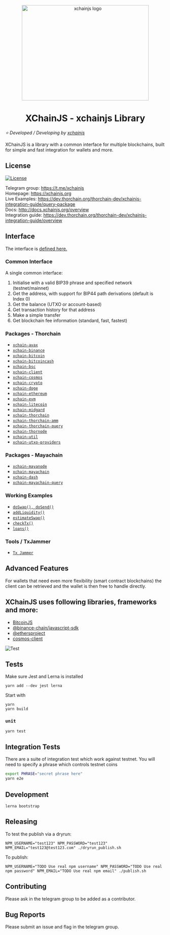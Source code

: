 <p align="center">
  <a href="https://xchainjs.org/" target="_blank" rel="noopener noreferrer"><img width="400" height="300" src="https://avatars.githubusercontent.com/u/73146062?s=200&v=4" alt="xchainjs logo"></a>
</p>
<h1 align="center">
    XChainJS - xchainjs Library 
</h1>

_:star: Developed / Developing by [xchainjs](https://xchainjs.org/)_

XChainJS is a library with a common interface for multiple blockchains, built for simple and fast integration for wallets and more.

## License

[![License](https://img.shields.io/badge/MIT-xchainjs-green)]()

Telegram group: https://t.me/xchainjs \
Homepage: https://xchainjs.org \
Live Examples: https://dev.thorchain.org/thorchain-dev/xchainjs-integration-guide/query-package \
Docs: http://docs.xchainjs.org/overview \
Integration guide: https://dev.thorchain.org/thorchain-dev/xchainjs-integration-guide/overview

## Interface

The interface is [defined here.](https://github.com/xchainjs/xchainjs-lib/blob/master/packages/xchain-client/README.md)

### Common Interface

A single common interface:

1. Initialise with a valid BIP39 phrase and specified network (testnet/mainnet)
2. Get the address, with support for BIP44 path derivations (default is Index 0)
3. Get the balance (UTXO or account-based)
4. Get transaction history for that address
5. Make a simple transfer
6. Get blockchain fee information (standard, fast, fastest)

### Packages - Thorchain

- [`xchain-avax`](https://github.com/xchainjs/xchainjs-lib/tree/master/packages/xchain-avax)
- [`xchain-binance`](https://github.com/xchainjs/xchainjs-lib/tree/master/packages/xchain-binance)
- [`xchain-bitcoin`](https://github.com/xchainjs/xchainjs-lib/tree/master/packages/xchain-bitcoin)
- [`xchain-bitcoincash`](https://github.com/xchainjs/xchainjs-lib/tree/master/packages/xchain-bitcoincash)
- [`xchain-bsc`](https://github.com/xchainjs/xchainjs-lib/tree/master/packages/xchain-bsc)
- [`xchain-client`](https://github.com/xchainjs/xchainjs-lib/tree/master/packages/xchain-client)
- [`xchain-cosmos`](https://github.com/xchainjs/xchainjs-lib/tree/master/packages/xchain-cosmos)
- [`xchain-crypto`](https://github.com/xchainjs/xchainjs-lib/tree/master/packages/xchain-crypto)
- [`xchain-doge`](https://github.com/xchainjs/xchainjs-lib/tree/master/packages/xchain-doge)
- [`xchain-ethereum`](https://github.com/xchainjs/xchainjs-lib/tree/master/packages/xchain-ethereum)
- [`xchain-evm`](https://github.com/xchainjs/xchainjs-lib/tree/master/packages/xchain-evm)
- [`xchain-litecoin`](https://github.com/xchainjs/xchainjs-lib/tree/master/packages/xchain-litecoin)
- [`xchain-midgard`](https://github.com/xchainjs/xchainjs-lib/tree/master/packages/xchain-midgard)
- [`xchain-thorchain`](https://github.com/xchainjs/xchainjs-lib/tree/master/packages/xchain-thorchain)
- [`xchain-thorchain-amm`](https://github.com/xchainjs/xchainjs-lib/tree/master/packages/xchain-thorchain-amm)
- [`xchain-thorchain-query`](https://github.com/xchainjs/xchainjs-lib/tree/master/packages/xchain-thorchain-query)
- [`xchain-thornode`](https://github.com/xchainjs/xchainjs-lib/tree/master/packages/xchain-thornode)
- [`xchain-util`](https://github.com/xchainjs/xchainjs-lib/tree/master/packages/xchain-util)
- [`xchain-utxo-providers`](https://github.com/xchainjs/xchainjs-lib/tree/master/packages/xchain-utxo-providers)

### Packages - Mayachain

- [`xchain-mayanode`](https://github.com/xchainjs/xchainjs-lib/tree/master/packages/xchain-mayanode)
- [`xchain-mayachain`](https://github.com/xchainjs/xchainjs-lib/tree/master/packages/xchain-mayachain)
- [`xchain-dash`](https://github.com/xchainjs/xchainjs-lib/tree/master/packages/xchain-dash)
- [`xchain-mayachain-query`](https://github.com/xchainjs/xchainjs-lib/tree/master/packages/xchain-mayachain-query)

### Working Examples

- [`doSwap(), doSend()`](https://github.com/xchainjs/xchainjs-lib/tree/master/examples/do-swap)
- [`addLiquidity()`](https://github.com/xchainjs/xchainjs-lib/tree/master/examples/liquidity)
- [`estimateSwap()`](https://github.com/xchainjs/xchainjs-lib/tree/master/examples/estimate-swap)
- [`checkTx()`](https://github.com/xchainjs/xchainjs-lib/tree/master/examples/check-tx)
- [`loans()`](https://github.com/xchainjs/xchainjs-lib/tree/master/examples/loans)

### Tools / TxJammer

- [`Tx Jammer`](https://github.com/xchainjs/xchainjs-lib/tree/master/tools/txJammer)

## Advanced Features

For wallets that need even more flexibility (smart contract blockchains) the client can be retrieved and the wallet is then free to handle directly.

## XChainJS uses following libraries, frameworks and more:

- [BitcoinJS](https://github.com/bitcoinjs/bitcoinjs-lib)
- [@binance-chain/javascript-sdk](https://github.com/binance-chain/javascript-sdk)
- [@ethersproject](https://github.com/ethers-io/ethers.js)
- [cosmos-client](https://github.com/cosmos-client/cosmos-client-ts)

![Test](https://github.com/thorchain/asgardex-electron/workflows/Test/badge.svg)

## Tests

Make sure Jest and Lerna is installed

```
yarn add --dev jest lerna
```

Start with

```
yarn
yarn build
```

### `unit`

```bash
yarn test
```

## Integration Tests

There are a suite of integration test which work against testnet. You will need to specify a phrase which controls testnet coins

```bash
export PHRASE="secret phrase here"
yarn e2e
```

## Development

`lerna bootstrap`

## Releasing

To test the publish via a dryrun:

```
NPM_USERNAME="test123" NPM_PASSWORD="test123" NPM_EMAIL="test123@test123.com" ./dryrun_publish.sh

```

To publish:

```
NPM_USERNAME="TODO Use real npm username" NPM_PASSWORD="TODO Use real npm password" NPM_EMAIL="TODO Use real npm email" ./publish.sh

```

## Contributing

Please ask in the telegram group to be added as a contributor.

## Bug Reports

Please submit an issue and flag in the telegram group.